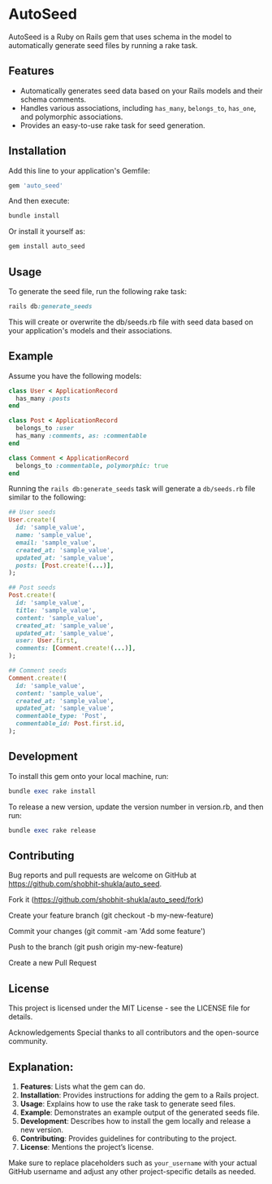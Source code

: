 # AutoSeed

AutoSeed is a Ruby on Rails gem that uses schema in the model to automatically generate seed files by running a rake task.

## Features

- Automatically generates seed data based on your Rails models and their schema comments.
- Handles various associations, including `has_many`, `belongs_to`, `has_one`, and polymorphic associations.
- Provides an easy-to-use rake task for seed generation.

## Installation

Add this line to your application's Gemfile:

```ruby
gem 'auto_seed'
```

And then execute:

```ruby
bundle install
```

Or install it yourself as:

```ruby
gem install auto_seed
```

## Usage

To generate the seed file, run the following rake task:

```ruby
rails db:generate_seeds
```

This will create or overwrite the db/seeds.rb file with seed data based on your application's models and their associations.

## Example

Assume you have the following models:

```ruby
class User < ApplicationRecord
  has_many :posts
end

class Post < ApplicationRecord
  belongs_to :user
  has_many :comments, as: :commentable
end

class Comment < ApplicationRecord
  belongs_to :commentable, polymorphic: true
end
```

Running the `rails db:generate_seeds` task will generate a `db/seeds.rb` file similar to the following:

```ruby
## User seeds
User.create!(
  id: 'sample_value',
  name: 'sample_value',
  email: 'sample_value',
  created_at: 'sample_value',
  updated_at: 'sample_value',
  posts: [Post.create!(...)],
);

## Post seeds
Post.create!(
  id: 'sample_value',
  title: 'sample_value',
  content: 'sample_value',
  created_at: 'sample_value',
  updated_at: 'sample_value',
  user: User.first,
  comments: [Comment.create!(...)],
);

## Comment seeds
Comment.create!(
  id: 'sample_value',
  content: 'sample_value',
  created_at: 'sample_value',
  updated_at: 'sample_value',
  commentable_type: 'Post',
  commentable_id: Post.first.id,
);
```

## Development

To install this gem onto your local machine, run:

```ruby
bundle exec rake install
```

To release a new version, update the version number in version.rb, and then run:

```ruby
bundle exec rake release
```

## Contributing

Bug reports and pull requests are welcome on GitHub at https://github.com/shobhit-shukla/auto_seed.

Fork it (https://github.com/shobhit-shukla/auto_seed/fork)

Create your feature branch (git checkout -b my-new-feature)

Commit your changes (git commit -am 'Add some feature')

Push to the branch (git push origin my-new-feature)

Create a new Pull Request

## License

This project is licensed under the MIT License - see the LICENSE file for details.

Acknowledgements
Special thanks to all contributors and the open-source community.

## Explanation:

1. **Features**: Lists what the gem can do.
2. **Installation**: Provides instructions for adding the gem to a Rails project.
3. **Usage**: Explains how to use the rake task to generate seed files.
4. **Example**: Demonstrates an example output of the generated seeds file.
5. **Development**: Describes how to install the gem locally and release a new version.
6. **Contributing**: Provides guidelines for contributing to the project.
7. **License**: Mentions the project’s license.

Make sure to replace placeholders such as `your_username` with your actual GitHub username and adjust any other project-specific details as needed.
